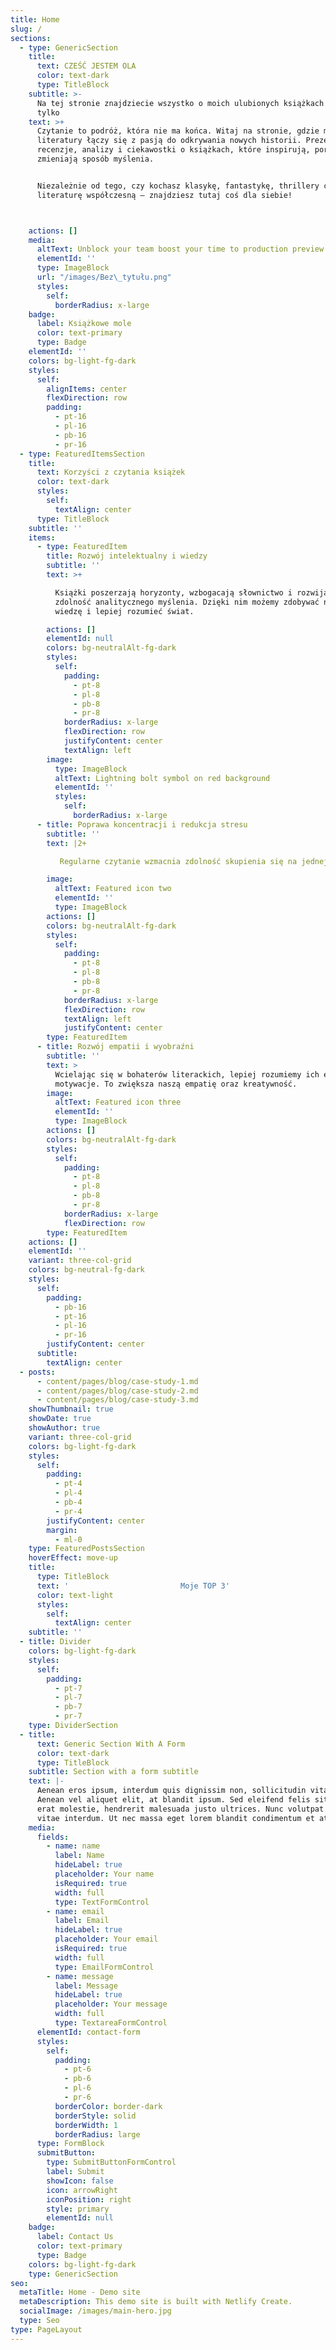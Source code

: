```yaml
---
title: Home
slug: /
sections:
  - type: GenericSection
    title:
      text: CZEŚĆ JESTEM OLA
      color: text-dark
      type: TitleBlock
    subtitle: >-
      Na tej stronie znajdziecie wszystko o moich ulubionych książkach i nie
      tylko
    text: >+
      Czytanie to podróż, która nie ma końca. Witaj na stronie, gdzie miłość do
      literatury łączy się z pasją do odkrywania nowych historii. Prezentujemy
      recenzje, analizy i ciekawostki o książkach, które inspirują, poruszają i
      zmieniają sposób myślenia.


      Niezależnie od tego, czy kochasz klasykę, fantastykę, thrillery czy
      literaturę współczesną – znajdziesz tutaj coś dla siebie!



    actions: []
    media:
      altText: Unblock your team boost your time to production preview
      elementId: ''
      type: ImageBlock
      url: "/images/Bez\_tytułu.png"
      styles:
        self:
          borderRadius: x-large
    badge:
      label: Książkowe mole
      color: text-primary
      type: Badge
    elementId: ''
    colors: bg-light-fg-dark
    styles:
      self:
        alignItems: center
        flexDirection: row
        padding:
          - pt-16
          - pl-16
          - pb-16
          - pr-16
  - type: FeaturedItemsSection
    title:
      text: Korzyści z czytania książek
      color: text-dark
      styles:
        self:
          textAlign: center
      type: TitleBlock
    subtitle: ''
    items:
      - type: FeaturedItem
        title: Rozwój intelektualny i wiedzy
        subtitle: ''
        text: >+

          Książki poszerzają horyzonty, wzbogacają słownictwo i rozwijają
          zdolność analitycznego myślenia. Dzięki nim możemy zdobywać nową
          wiedzę i lepiej rozumieć świat.

        actions: []
        elementId: null
        colors: bg-neutralAlt-fg-dark
        styles:
          self:
            padding:
              - pt-8
              - pl-8
              - pb-8
              - pr-8
            borderRadius: x-large
            flexDirection: row
            justifyContent: center
            textAlign: left
        image:
          type: ImageBlock
          altText: Lightning bolt symbol on red background
          elementId: ''
          styles:
            self:
              borderRadius: x-large
      - title: Poprawa koncentracji i redukcja stresu
        subtitle: ''
        text: |2+

           Regularne czytanie wzmacnia zdolność skupienia się na jednej czynności przez dłuższy czas. Ponadto literatura pomaga się odprężyć, redukując poziom stresu i poprawiając samopoczucie.

        image:
          altText: Featured icon two
          elementId: ''
          type: ImageBlock
        actions: []
        colors: bg-neutralAlt-fg-dark
        styles:
          self:
            padding:
              - pt-8
              - pl-8
              - pb-8
              - pr-8
            borderRadius: x-large
            flexDirection: row
            textAlign: left
            justifyContent: center
        type: FeaturedItem
      - title: Rozwój empatii i wyobraźni
        subtitle: ''
        text: >
          Wcielając się w bohaterów literackich, lepiej rozumiemy ich emocje i
          motywacje. To zwiększa naszą empatię oraz kreatywność.
        image:
          altText: Featured icon three
          elementId: ''
          type: ImageBlock
        actions: []
        colors: bg-neutralAlt-fg-dark
        styles:
          self:
            padding:
              - pt-8
              - pl-8
              - pb-8
              - pr-8
            borderRadius: x-large
            flexDirection: row
        type: FeaturedItem
    actions: []
    elementId: ''
    variant: three-col-grid
    colors: bg-neutral-fg-dark
    styles:
      self:
        padding:
          - pb-16
          - pt-16
          - pl-16
          - pr-16
        justifyContent: center
      subtitle:
        textAlign: center
  - posts:
      - content/pages/blog/case-study-1.md
      - content/pages/blog/case-study-2.md
      - content/pages/blog/case-study-3.md
    showThumbnail: true
    showDate: true
    showAuthor: true
    variant: three-col-grid
    colors: bg-light-fg-dark
    styles:
      self:
        padding:
          - pt-4
          - pl-4
          - pb-4
          - pr-4
        justifyContent: center
        margin:
          - ml-0
    type: FeaturedPostsSection
    hoverEffect: move-up
    title:
      type: TitleBlock
      text: '                         Moje TOP 3'
      color: text-light
      styles:
        self:
          textAlign: center
    subtitle: ''
  - title: Divider
    colors: bg-light-fg-dark
    styles:
      self:
        padding:
          - pt-7
          - pl-7
          - pb-7
          - pr-7
    type: DividerSection
  - title:
      text: Generic Section With A Form
      color: text-dark
      type: TitleBlock
    subtitle: Section with a form subtitle
    text: |-
      Aenean eros ipsum, interdum quis dignissim non, sollicitudin vitae nisl.
      Aenean vel aliquet elit, at blandit ipsum. Sed eleifend felis sit amet
      erat molestie, hendrerit malesuada justo ultrices. Nunc volutpat at erat
      vitae interdum. Ut nec massa eget lorem blandit condimentum et at risus.
    media:
      fields:
        - name: name
          label: Name
          hideLabel: true
          placeholder: Your name
          isRequired: true
          width: full
          type: TextFormControl
        - name: email
          label: Email
          hideLabel: true
          placeholder: Your email
          isRequired: true
          width: full
          type: EmailFormControl
        - name: message
          label: Message
          hideLabel: true
          placeholder: Your message
          width: full
          type: TextareaFormControl
      elementId: contact-form
      styles:
        self:
          padding:
            - pt-6
            - pb-6
            - pl-6
            - pr-6
          borderColor: border-dark
          borderStyle: solid
          borderWidth: 1
          borderRadius: large
      type: FormBlock
      submitButton:
        type: SubmitButtonFormControl
        label: Submit
        showIcon: false
        icon: arrowRight
        iconPosition: right
        style: primary
        elementId: null
    badge:
      label: Contact Us
      color: text-primary
      type: Badge
    colors: bg-light-fg-dark
    type: GenericSection
seo:
  metaTitle: Home - Demo site
  metaDescription: This demo site is built with Netlify Create.
  socialImage: /images/main-hero.jpg
  type: Seo
type: PageLayout
---
```


